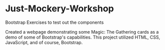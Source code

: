 # Just-Mockery-Workshop
Bootstrap Exercises to test out the components


Created a webpage demonstrating some Magic: The Gathering cards as a demo of some of Bootstrap's capabilities. This project utilized HTML, CSS, JavaScript, and of course, Bootstrap.
